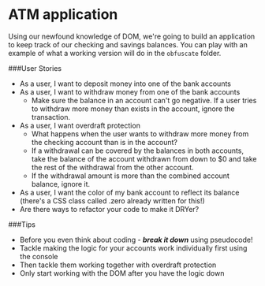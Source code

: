 # ATM application

Using our newfound knowledge of DOM, we're going to build an application to keep track of our checking and savings balances. You can play with an example of what a working version will do in the `obfuscate` folder.

###User Stories
- As a user, I want to deposit money into one of the bank accounts
- As a user, I want to withdraw money from one of the bank accounts
  - Make sure the balance in an account can't go negative. If a user tries to withdraw more money than exists in the account, ignore the transaction.
- As a user, I want overdraft protection
  - What happens when the user wants to withdraw more money from the checking account than is in the account?
  - If a withdrawal can be covered by the balances in both accounts, take the balance of the account withdrawn from down to $0 and take the rest of the withdrawal from the other account.
  - If the withdrawal amount is more than the combined account balance, ignore it.
- As a user, I want the color of my bank account to reflect its balance (there's a CSS class called .zero already written for this!)
- Are there ways to refactor your code to make it DRYer?

###Tips
* Before you even think about coding - ***break it down*** using pseudocode!
* Tackle making the logic for your accounts work individually first using the console
* Then tackle them working together with overdraft protection
* Only start working with the DOM after you have the logic down
